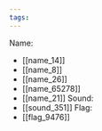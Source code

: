 ```yaml
---
tags:
---
```

Name:
- [[name_14]]
- [[name_8]]
- [[name_26]]
- [[name_65278]]
- [[name_21]]
Sound:
- [[sound_351]]
Flag:
- [[flag_9476]]
